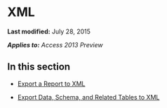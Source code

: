 
# XML

 **Last modified:** July 28, 2015

 _**Applies to:** Access 2013 Preview_

## In this section


-  [Export a Report to XML](7e746a40-6227-1481-f631-702c3cf42d0f.md)
    
-  [Export Data, Schema, and Related Tables to XML](4f84813a-bc39-ac03-f04f-624f74eed190.md)
    
